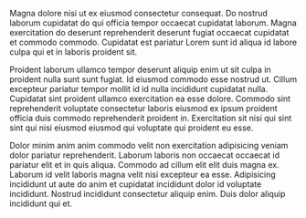 Magna dolore nisi ut ex eiusmod consectetur consequat. Do nostrud laborum cupidatat do qui officia tempor occaecat cupidatat laborum. Magna exercitation do deserunt reprehenderit deserunt fugiat occaecat cupidatat et commodo commodo. Cupidatat est pariatur Lorem sunt id aliqua id labore culpa qui et in laboris proident sit.

Proident laborum ullamco tempor deserunt aliquip enim ut sit culpa in proident nulla sunt sunt fugiat. Id eiusmod commodo esse nostrud ut. Cillum excepteur pariatur tempor mollit id id nulla incididunt cupidatat nulla. Cupidatat sint proident ullamco exercitation ea esse dolore. Commodo sint reprehenderit voluptate consectetur laboris eiusmod ex ipsum proident officia duis commodo reprehenderit proident in. Exercitation sit nisi qui sint sint qui nisi eiusmod eiusmod qui voluptate qui proident eu esse.

Dolor minim anim anim commodo velit non exercitation adipisicing veniam dolor pariatur reprehenderit. Laborum laboris non occaecat occaecat id pariatur elit et in quis aliqua. Commodo ad cillum elit elit duis magna ex. Laborum id velit laboris magna velit nisi excepteur ea esse. Adipisicing incididunt ut aute do anim et cupidatat incididunt dolor id voluptate incididunt. Nostrud incididunt consectetur aliquip enim. Duis dolor aliquip incididunt qui et.